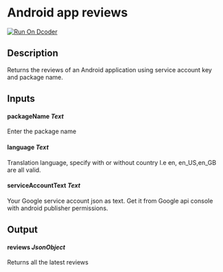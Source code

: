 # Android app reviews
[![Run On Dcoder](https://static-content.dcoder.tech/dcoder-assets/run-on-dcoder.svg)](https://code.dcoder.tech/feed/project/60e602cae01862ff914e5e97)

## Description
Returns the reviews of an Android application using service account key and  package name.

## Inputs
#### **packageName**  *Text*
Enter the package name
#### **language**  *Text*
Translation language, specify with or without country I.e en, en_US,en_GB are all valid.
#### **serviceAccountText**  *Text*
Your Google service account json as text. Get it from Google api console with android publisher permissions.

## Output
#### **reviews**  *JsonObject*
Returns all the latest reviews

